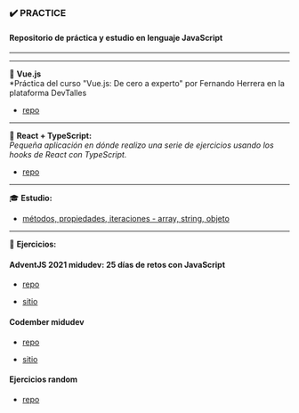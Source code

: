 ### ✔️ PRACTICE

#### Repositorio de práctica y estudio en lenguaje JavaScript
<hr/>

<hr/>

📌 **Vue.js** <br/>
*Práctica del curso "Vue.js: De cero a experto" por Fernando Herrera en la plataforma DevTalles
- [repo](https://github.com/LuciaMeyer/PracticeJS/tree/main/Vue)<br/>

<hr/>

📌 **React + TypeScript:** <br/>
*Pequeña aplicación en dónde realizo una serie de ejercicios usando los hooks de React con TypeScript.* 
- [repo](https://github.com/LuciaMeyer/PracticeJS/tree/main/React%20%2B%20TypeScript)<br/>

<hr/>

🎓 **Estudio:**

- [métodos, propiedades, iteraciones - array, string, objeto](https://github.com/LuciaMeyer/practice/tree/main/helpers)


<hr/>

📌 **Ejercicios:**

#### AdventJS 2021 midudev: 25 días de retos con JavaScript

- [repo](https://github.com/LuciaMeyer/practice/tree/main/adventJS_2021)

- [sitio](https://adventjs.dev/)

#### Codember midudev 

- [repo](https://github.com/LuciaMeyer/practice/tree/main/codember)

- [sitio](https://codember.dev/)

#### Ejercicios random

- [repo](https://github.com/LuciaMeyer/practice/tree/main/exercises_random)


